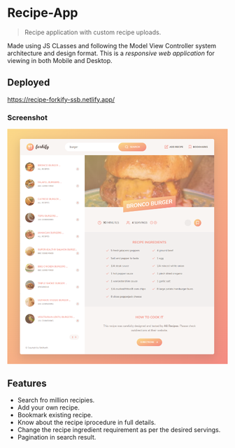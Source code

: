 # Recipe-App
> Recipe application with custom recipe uploads.

Made using JS CLasses and following the Model View Controller system architecture and design format. 
This is a _responsive web application_ for viewing in both Mobile and Desktop.


## Deployed 

 https://recipe-forkify-ssb.netlify.app/
 
 ### Screenshot
 
 ![Screenshot](/recipe3.png "Screenshot")

## Features
- Search fro million recipies.
- Add your own recipe.
- Bookmark existing recipe.
- Know about the recipe iprocedure in full details.
- Change the recipe ingredient requirement as per the desired servings.
- Pagination in search result.


